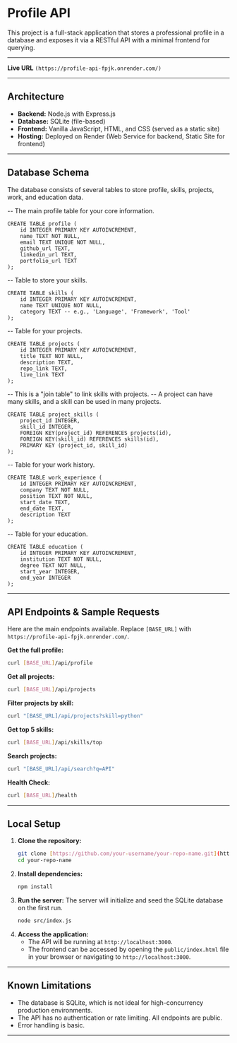 # Profile API

This project is a full-stack application that stores a professional profile in a database and exposes it via a RESTful API with a minimal frontend for querying.

---

**Live URL** `(https://profile-api-fpjk.onrender.com/)`

---

## Architecture

* **Backend:** Node.js with Express.js
* **Database:** SQLite (file-based)
* **Frontend:** Vanilla JavaScript, HTML, and CSS (served as a static site)
* **Hosting:** Deployed on Render (Web Service for backend, Static Site for frontend)

---

## Database Schema

The database consists of several tables to store profile, skills, projects, work, and education data.


-- The main profile table for your core information.
```
CREATE TABLE profile (
    id INTEGER PRIMARY KEY AUTOINCREMENT,
    name TEXT NOT NULL,
    email TEXT UNIQUE NOT NULL,
    github_url TEXT,
    linkedin_url TEXT,
    portfolio_url TEXT
);
```

-- Table to store your skills.
```
CREATE TABLE skills (
    id INTEGER PRIMARY KEY AUTOINCREMENT,
    name TEXT UNIQUE NOT NULL,
    category TEXT -- e.g., 'Language', 'Framework', 'Tool'
);
```

-- Table for your projects.
```
CREATE TABLE projects (
    id INTEGER PRIMARY KEY AUTOINCREMENT,
    title TEXT NOT NULL,
    description TEXT,
    repo_link TEXT,
    live_link TEXT
);
```

-- This is a "join table" to link skills with projects.
-- A project can have many skills, and a skill can be used in many projects.
```
CREATE TABLE project_skills (
    project_id INTEGER,
    skill_id INTEGER,
    FOREIGN KEY(project_id) REFERENCES projects(id),
    FOREIGN KEY(skill_id) REFERENCES skills(id),
    PRIMARY KEY (project_id, skill_id)
);
```

-- Table for your work history.
```
CREATE TABLE work_experience (
    id INTEGER PRIMARY KEY AUTOINCREMENT,
    company TEXT NOT NULL,
    position TEXT NOT NULL,
    start_date TEXT,
    end_date TEXT,
    description TEXT
);
```

-- Table for your education.
```
CREATE TABLE education (
    id INTEGER PRIMARY KEY AUTOINCREMENT,
    institution TEXT NOT NULL,
    degree TEXT NOT NULL,
    start_year INTEGER,
    end_year INTEGER
);
```

---

## API Endpoints & Sample Requests

Here are the main endpoints available. Replace `[BASE_URL]` with `https://profile-api-fpjk.onrender.com/`.

**Get the full profile:**
```bash
curl [BASE_URL]/api/profile
```

**Get all projects:**
```bash
curl [BASE_URL]/api/projects
```

**Filter projects by skill:**
```bash
curl "[BASE_URL]/api/projects?skill=python"
```

**Get top 5 skills:**
```bash
curl [BASE_URL]/api/skills/top
```

**Search projects:**
```bash
curl "[BASE_URL]/api/search?q=API"
```

**Health Check:**
```bash
curl [BASE_URL]/health
```

---

## Local Setup

1.  **Clone the repository:**
    ```bash
    git clone [https://github.com/your-username/your-repo-name.git](https://github.com/your-username/your-repo-name.git)
    cd your-repo-name
    ```
2.  **Install dependencies:**
    ```bash
    npm install
    ```
3.  **Run the server:**
    The server will initialize and seed the SQLite database on the first run.
    ```bash
    node src/index.js
    ```
4.  **Access the application:**
    * The API will be running at `http://localhost:3000`.
    * The frontend can be accessed by opening the `public/index.html` file in your browser or navigating to `http://localhost:3000`.

---

## Known Limitations

* The database is SQLite, which is not ideal for high-concurrency production environments.
* The API has no authentication or rate limiting. All endpoints are public.
* Error handling is basic.

---
